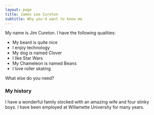 ```yaml
---
layout: page
title: James Lee Cureton
subtitle: Why you'd want to know me
---
```


My name is Jim Cureton. I have the following qualities:

- My beard is quite nice
- I enjoy technology
- My dog is named Clover
- I like Star Wars
- My Chameleon is named Beans
- I love roller skating

What else do you need?

### My history

I have a wonderful family stocked with an amazing wife and four stinky boys.
I have been employed at Willamette University for many years.

